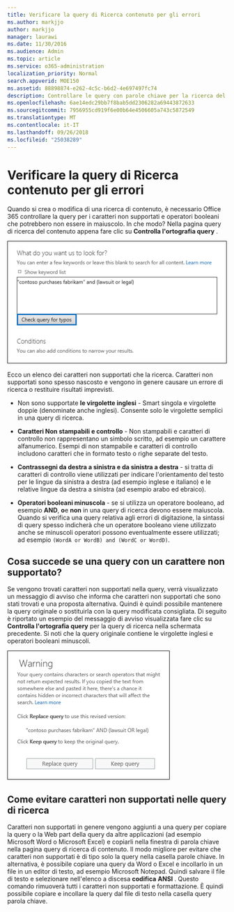 ```yaml
---
title: Verificare la query di Ricerca contenuto per gli errori
ms.author: markjjo
author: markjjo
manager: laurawi
ms.date: 11/30/2016
ms.audience: Admin
ms.topic: article
ms.service: o365-administration
localization_priority: Normal
search.appverid: MOE150
ms.assetid: 88898874-e262-4c5c-b6d2-4e697497fc74
description: Controllare le query con parole chiave per la ricerca del contenuto per gli errori e agli errori di digitazione, ad esempio caratteri non supportati e minuscoli operatori booleani, prima di eseguire la ricerca. Se viene trovato un errore, si verrà consiglia di effettuare una query modificata.
ms.openlocfilehash: 6ae14edc29bb7f8bab5dd2306282a69443872633
ms.sourcegitcommit: 7956955cd919f6e00b64e4506605a743c5872549
ms.translationtype: MT
ms.contentlocale: it-IT
ms.lasthandoff: 09/26/2018
ms.locfileid: "25038289"
---
```

# <a name="check-your-content-search-query-for-errors"></a>Verificare la query di Ricerca contenuto per gli errori

Quando si crea o modifica di una ricerca di contenuto, è necessario Office 365 controllare la query per i caratteri non supportati e operatori booleani che potrebbero non essere in maiuscolo. In che modo? Nella pagina query di ricerca del contenuto appena fare clic su **Controlla l'ortografia query** . 
  
![Fare clic su "Controlla l'ortografia query" per controllare la query di ricerca per i caratteri non supportati](media/e5314306-cfb2-481d-9b5c-13ce658156e7.png)
  
Ecco un elenco dei caratteri non supportati che la ricerca. Caratteri non supportati sono spesso nascosto e vengono in genere causare un errore di ricerca o restituire risultati imprevisti.
  
- Non sono supportate **le virgolette inglesi** - Smart singola e virgolette doppie (denominate anche inglesi). Consente solo le virgolette semplici in una query di ricerca. 
    
- **Caratteri Non stampabili e controllo** - Non stampabili e caratteri di controllo non rappresentano un simbolo scritto, ad esempio un carattere alfanumerico. Esempi di non stampabile e caratteri di controllo includono caratteri che in formato testo o righe separate del testo. 
    
- **Contrassegni da destra a sinistra e da sinistra a destra** - si tratta di caratteri di controllo viene utilizzati per indicare l'orientamento del testo per le lingue da sinistra a destra (ad esempio inglese e italiano) e le relative lingue da destra a sinistra (ad esempio arabo ed ebraico).
    
- **Operatori booleani minuscola** - se si utilizza un operatore booleano, ad esempio **AND**, **o**e **non** in una query di ricerca devono essere maiuscola. Quando si verifica una query relativa agli errori di digitazione, la sintassi di query spesso indicherà che un operatore booleano viene utilizzato anche se minuscoli operatori possono eventualmente essere utilizzati; ad esempio `(WordA or WordB) and (WordC or WordD)`.
    
## <a name="what-happens-if-a-query-has-an-unsupported-character"></a>Cosa succede se una query con un carattere non supportato?

Se vengono trovati caratteri non supportati nella query, verrà visualizzato un messaggio di avviso che informa che caratteri non supportati che sono stati trovati e una proposta alternativa. Quindi è quindi possibile mantenere la query originale o sostituirla con la query modificata consigliata. Di seguito è riportato un esempio del messaggio di avviso visualizzata fare clic su **Controlla l'ortografia query** per la query di ricerca nella schermata precedente. Si noti che la query originale contiene le virgolette inglesi e operatori booleani minuscoli. 
  
![Verrà visualizzato un messaggio di avviso con una revisione consigliata per la query](media/23214b30-8e52-412c-bd80-63fb1b3ed52d.png)
  
## <a name="how-to-prevent-unsupported-characters-in-your-search-queries"></a>Come evitare caratteri non supportati nelle query di ricerca

Caratteri non supportati in genere vengono aggiunti a una query per copiare la query o la Web part della query da altre applicazioni (ad esempio Microsoft Word o Microsoft Excel) e copiarli nella finestra di parola chiave nella pagina query di ricerca di contenuto. Il modo migliore per evitare che caratteri non supportati è di tipo solo la query nella casella parole chiave. In alternativa, è possibile copiare una query da Word o Excel e incollarlo in un file in un editor di testo, ad esempio Microsoft Notepad. Quindi salvare il file di testo e selezionare nell'elenco a discesa **codifica** **ANSI** . Questo comando rimuoverà tutti i caratteri non supportati e formattazione. È quindi possibile copiare e incollare la query dal file di testo nella casella query parola chiave. 
